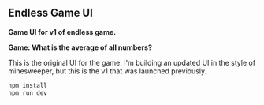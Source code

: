 ## Endless Game UI

**Game UI for v1 of endless game.**

**Game: What is the average of all numbers?**

This is the original UI for the game. I'm building an updated UI in the style of minesweeper, but this is the v1 that was launched previously.

```bash
npm install
npm run dev
```
